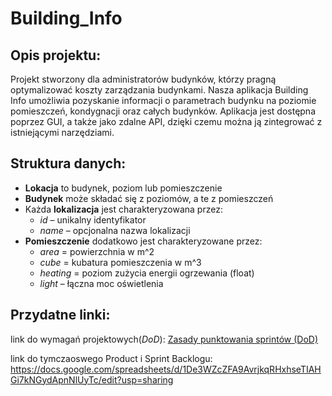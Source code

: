 # Building_Info

## Opis projektu:
Projekt stworzony dla administratorów budynków, którzy pragną optymalizować koszty zarządzania budynkami. Nasza aplikacja Building Info umożliwia pozyskanie informacji o parametrach budynku na poziomie pomieszczeń, kondygnacji oraz całych budynków. Aplikacja jest dostępna poprzez GUI, a także jako zdalne API, dzięki czemu można ją zintegrować z istniejącymi narzędziami.

## Struktura danych:
- **Lokacja** to budynek, poziom lub pomieszczenie
- **Budynek** może składać się z poziomów, a te z pomieszczeń
- Każda **lokalizacja** jest charakteryzowana przez:
  - *id* – unikalny identyfikator
  - *name* – opcjonalna nazwa lokalizacji
- **Pomieszczenie** dodatkowo jest charakteryzowane przez:
  - *area* = powierzchnia w m^2
  - *cube* = kubatura pomieszczenia w m^3
  - *heating* = poziom zużycia energii ogrzewania (float)
  - *light* – łączna moc oświetlenia

## Przydatne linki:

link do wymagań projektowych(*DoD*): [Zasady punktowania sprintów (DoD)](https://docs.google.com/spreadsheets/d/e/2PACX-1vQndYCJCWd-LgB0E3TjUa2sMFUaV2M-3plaVgLB61xtYDLnorXlL9trQWuSvEYVByVTUqGMZVzwPiEJ/pubhtml)

link do tymczaoswego Product i Sprint Backlogu: https://docs.google.com/spreadsheets/d/1De3WZcZFA9AvrjkqRHxhseTIAHGi7kNGydApnNlUyTc/edit?usp=sharing
